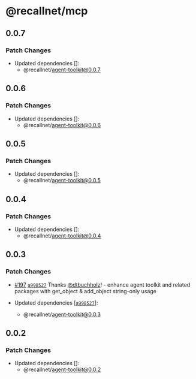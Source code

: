 # @recallnet/mcp

## 0.0.7

### Patch Changes

- Updated dependencies []:
  - @recallnet/agent-toolkit@0.0.7

## 0.0.6

### Patch Changes

- Updated dependencies []:
  - @recallnet/agent-toolkit@0.0.6

## 0.0.5

### Patch Changes

- Updated dependencies []:
  - @recallnet/agent-toolkit@0.0.5

## 0.0.4

### Patch Changes

- Updated dependencies []:
  - @recallnet/agent-toolkit@0.0.4

## 0.0.3

### Patch Changes

- [#197](https://github.com/recallnet/js-recall/pull/197) [`a998527`](https://github.com/recallnet/js-recall/commit/a9985273604b29a7644cafd1425fe78624ff30a6) Thanks [@dtbuchholz](https://github.com/dtbuchholz)! - enhance agent toolkit and related packages with get_object & add_object string-only usage

- Updated dependencies [[`a998527`](https://github.com/recallnet/js-recall/commit/a9985273604b29a7644cafd1425fe78624ff30a6)]:
  - @recallnet/agent-toolkit@0.0.3

## 0.0.2

### Patch Changes

- Updated dependencies []:
  - @recallnet/agent-toolkit@0.0.2
